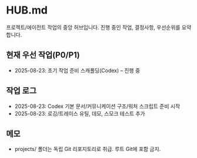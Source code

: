 # HUB.md

프로젝트/에이전트 작업의 중앙 허브입니다. 진행 중인 작업, 결정사항, 우선순위를 요약합니다.

## 현재 우선 작업(P0/P1)
- 2025-08-23: 초기 작업 준비 스캐폴딩(Codex) – 진행 중

## 작업 로그
- 2025-08-23: Codex 기본 문서/커뮤니케이션 구조/워처 스크립트 준비 시작
- 2025-08-23: 로깅/트레이스 유틸, 데모, 스모크 테스트 추가

## 메모
- projects/ 폴더는 독립 Git 리포지토리로 취급. 루트 Git에 포함 금지.
